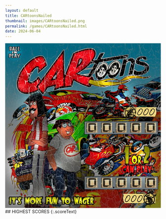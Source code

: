 ```yaml
---
layout: default
title: CARtoonsNailed
thumbnail: images/CARtoonsNailed.png
permalink: /games/CARtoonsNailed.html
date: 2024-06-04
---
```


<img src="../images/CARtoonsNailed.png" class="gameThumbnail img-fluid mx-auto align-middle">
## HIGHEST SCORES
{:.scoreText}


